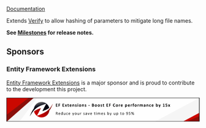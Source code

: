 [Documentation](https://github.com/VerifyTests/Verify.ParametersHashing)

Extends [Verify](https://github.com/VerifyTests/Verify) to allow hashing of parameters to mitigate long file names.<!-- singleLineInclude: intro. path: /docs/intro.include.md -->

**See [Milestones](https://github.com/VerifyTests/Verify.ParametersHashing/milestones?state=closed) for release notes.**


## Sponsors


### Entity Framework Extensions<!-- include: zzz. path: /docs/zzz.include.md -->

[Entity Framework Extensions](https://entityframework-extensions.net/?utm_source=simoncropp&utm_medium=Verify.ParametersHashing) is a major sponsor and is proud to contribute to the development this project.

[![Entity Framework Extensions](https://raw.githubusercontent.com/VerifyTests/Verify.ParametersHashing/refs/heads/main/docs/zzz.png)](https://entityframework-extensions.net/?utm_source=simoncropp&utm_medium=Verify.ParametersHashing)<!-- endInclude -->
